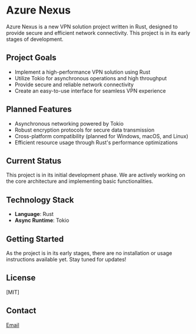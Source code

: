 # Azure Nexus

Azure Nexus is a new VPN solution project written in Rust, designed to provide secure and efficient network connectivity. This project is in its early stages of development.

## Project Goals

- Implement a high-performance VPN solution using Rust
- Utilize Tokio for asynchronous operations and high throughput
- Provide secure and reliable network connectivity
- Create an easy-to-use interface for seamless VPN experience

## Planned Features

- Asynchronous networking powered by Tokio
- Robust encryption protocols for secure data transmission
- Cross-platform compatibility (planned for Windows, macOS, and Linux)
- Efficient resource usage through Rust's performance optimizations

## Current Status

This project is in its initial development phase. We are actively working on the core architecture and implementing basic functionalities.

## Technology Stack

- **Language**: Rust
- **Async Runtime**: Tokio

## Getting Started

As the project is in its early stages, there are no installation or usage instructions available yet. Stay tuned for updates!

## License

[MIT]

## Contact

[Email](mailto:akzestia@gmail.com)
